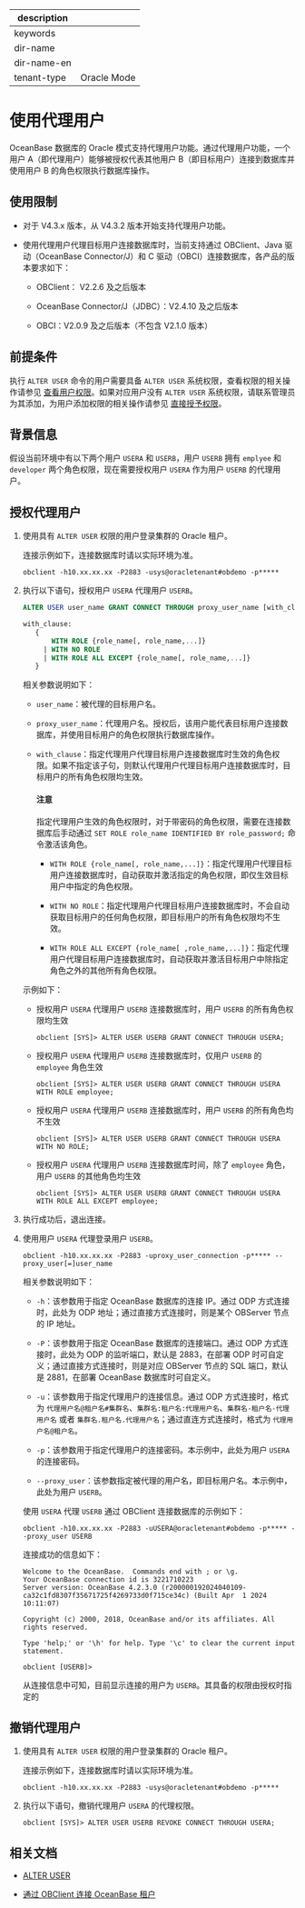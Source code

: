 |description||
|---|---|
|keywords||
|dir-name||
|dir-name-en||
|tenant-type|Oracle Mode|

# 使用代理用户

OceanBase 数据库的 Oracle 模式支持代理用户功能。通过代理用户功能，一个用户 A（即代理用户）能够被授权代表其他用户 B（即目标用户）连接到数据库并使用用户 B 的角色权限执行数据库操作。

## 使用限制

* 对于 V4.3.x 版本，从 V4.3.2 版本开始支持代理用户功能。

* 使用代理用户代理目标用户连接数据库时，当前支持通过 OBClient、Java 驱动（OceanBase Connector/J）和 C 驱动（OBCI）连接数据库，各产品的版本要求如下：

  * OBClient： V2.2.6 及之后版本

  * OceanBase Connector/J（JDBC）：V2.4.10 及之后版本

  * OBCI：V2.0.9 及之后版本（不包含 V2.1.0 版本）

## 前提条件

执行 `ALTER USER` 命令的用户需要具备 `ALTER USER` 系统权限，查看权限的相关操作请参见 [查看用户权限](../300.permission-of-oracle-mode/600.view-user-permissions-of-oracle-mode.md)。如果对应用户没有 `ALTER USER` 系统权限，请联系管理员为其添加，为用户添加权限的相关操作请参见 [直接授予权限](../300.permission-of-oracle-mode/200.authority-of-oracle-mode.md)。

## 背景信息

假设当前环境中有以下两个用户 `USERA` 和 `USERB`，用户 `USERB` 拥有 `emplyee` 和 `developer` 两个角色权限，现在需要授权用户 `USERA` 作为用户 `USERB` 的代理用户。

## 授权代理用户

1. 使用具有 `ALTER USER` 权限的用户登录集群的 Oracle 租户。

   连接示例如下，连接数据库时请以实际环境为准。

   ```shell
   obclient -h10.xx.xx.xx -P2883 -usys@oracletenant#obdemo -p*****
   ```

2. 执行以下语句，授权用户 `USERA` 代理用户 `USERB`。

   ```sql
   ALTER USER user_name GRANT CONNECT THROUGH proxy_user_name [with_clause];

   with_clause:
      {
          WITH ROLE {role_name[, role_name,...]}
        | WITH NO ROLE 
        | WITH ROLE ALL EXCEPT {role_name[, role_name,...]}
      }
   ```

   相关参数说明如下：

   * `user_name`：被代理的目标用户名。

   * `proxy_user_name`：代理用户名。授权后，该用户能代表目标用户连接数据库，并使用目标用户的角色权限执行数据库操作。

   * `with_clause`：指定代理用户代理目标用户连接数据库时生效的角色权限。如果不指定该子句，则默认代理用户代理目标用户连接数据库时，目标用户的所有角色权限均生效。

      <main id="notice" type='notice'>
      <h4>注意</h4>
      <p>指定代理用户生效的角色权限时，对于带密码的角色权限，需要在连接数据库后手动通过 <code>SET ROLE role_name IDENTIFIED BY role_password;</code> 命令激活该角色。</p>
      </main>      

      * `WITH ROLE {role_name[, role_name,...]}`：指定代理用户代理目标用户连接数据库时，自动获取并激活指定的角色权限，即仅生效目标用户中指定的角色权限。

      * `WITH NO ROLE`：指定代理用户代理目标用户连接数据库时，不会自动获取目标用户的任何角色权限，即目标用户的所有角色权限均不生效。

      * `WITH ROLE ALL EXCEPT {role_name[ ,role_name,...]}`：指定代理用户代理目标用户连接数据库时，自动获取并激活目标用户中除指定角色之外的其他所有角色权限。

   示例如下：

   * 授权用户 `USERA` 代理用户 `USERB` 连接数据库时，用户 `USERB` 的所有角色权限均生效

      ```shell
      obclient [SYS]> ALTER USER USERB GRANT CONNECT THROUGH USERA;
      ```   

   * 授权用户 `USERA` 代理用户 `USERB` 连接数据库时，仅用户 `USERB` 的 `employee` 角色生效

      ```shell
      obclient [SYS]> ALTER USER USERB GRANT CONNECT THROUGH USERA WITH ROLE employee;
      ```   

   * 授权用户 `USERA` 代理用户 `USERB` 连接数据库时，用户 `USERB` 的所有角色均不生效

      ```shell
      obclient [SYS]> ALTER USER USERB GRANT CONNECT THROUGH USERA WITH NO ROLE;
      ```   

   * 授权用户 `USERA` 代理用户 `USERB` 连接数据库时间，除了 `employee` 角色，用户 `USERB` 的其他角色均生效

      ```shell
      obclient [SYS]> ALTER USER USERB GRANT CONNECT THROUGH USERA WITH ROLE ALL EXCEPT employee;
      ```   

3. 执行成功后，退出连接。

4. 使用用户 `USERA` 代理登录用户 `USERB`。

   ```shell
   obclient -h10.xx.xx.xx -P2883 -uproxy_user_connection -p***** --proxy_user[=]user_name 
   ```
   
   相关参数说明如下：

   * `-h`：该参数用于指定 OceanBase 数据库的连接 IP。通过 ODP 方式连接时，此处为 ODP 地址；通过直接方式连接时，则是某个 OBServer 节点的 IP 地址。

   * `-P`：该参数用于指定 OceanBase 数据库的连接端口。通过 ODP 方式连接时，此处为 ODP 的监听端口，默认是 2883，在部署 ODP 时可自定义；通过直接方式连接时，则是对应 OBServer 节点的 SQL 端口，默认是 2881，在部署 OceanBase 数据库时可自定义。

   * `-u`：该参数用于指定代理用户的连接信息。通过 ODP 方式连接时，格式为 `代理用户名@租户名#集群名`、`集群名:租户名:代理用户名`、`集群名-租户名-代理用户名` 或者 `集群名.租户名.代理用户名`；通过直连方式连接时，格式为 `代理用户名@租户名`。

   * `-p`：该参数用于指定代理用户的连接密码。本示例中，此处为用户 `USERA` 的连接密码。
   
   * `--proxy_user`：该参数指定被代理的用户名，即目标用户名。本示例中，此处为用户 `USERB`。

   使用 `USERA` 代理 `USERB` 通过 OBClient 连接数据库的示例如下：

   ```shell
   obclient -h10.xx.xx.xx -P2883 -uUSERA@oracletenant#obdemo -p***** --proxy_user USERB 
   ```

   连接成功的信息如下：

   ```shell
   Welcome to the OceanBase.  Commands end with ; or \g.
   Your OceanBase connection id is 3221710223
   Server version: OceanBase 4.2.3.0 (r200000192024040109-ca32c1fd8307f35671725f4269733d0f715ce34c) (Built Apr  1 2024 10:11:07)

   Copyright (c) 2000, 2018, OceanBase and/or its affiliates. All rights reserved.

   Type 'help;' or '\h' for help. Type '\c' to clear the current input statement.

   obclient [USERB]>
   ```

   从连接信息中可知，目前显示连接的用户为 `USERB`。其具备的权限由授权时指定的

## 撤销代理用户

1. 使用具有 `ALTER USER` 权限的用户登录集群的 Oracle 租户。

   连接示例如下，连接数据库时请以实际环境为准。

   ```shell
   obclient -h10.xx.xx.xx -P2883 -usys@oracletenant#obdemo -p*****
   ```

2. 执行以下语句，撤销代理用户 `USERA` 的代理权限。

   ```shell
   obclient [SYS]> ALTER USER USERB REVOKE CONNECT THROUGH USERA;
   ```

## 相关文档

* [ALTER USER](../../../../../700.reference/500.sql-reference/100.sql-syntax/300.common-tenant-of-oracle-mode/900.sql-statement-of-oracle-mode/100.ddl-of-oracle-mode/1200.alter-user-of-oracle-mode.md)

* [通过 OBClient 连接 OceanBase 租户](../../../../../300.develop/200.application-development-of-oracle-mode/100.connect-to-oceanbase-database-of-oracle-mode/200.connect-to-an-oceanbase-tenant-by-using-obclient-of-oracle-mode.md)
